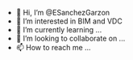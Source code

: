 - 👋 Hi, I’m @ESanchezGarzon
- 👀 I’m interested in BIM and VDC
- 🌱 I’m currently learning ...
- 💞️ I’m looking to collaborate on ...
- 📫 How to reach me ...

<!---
ESanchezGarzon/ESanchezGarzon is a ✨ special ✨ repository because its `README.md` (this file) appears on your GitHub profile.
You can click the Preview link to take a look at your changes.
--->
